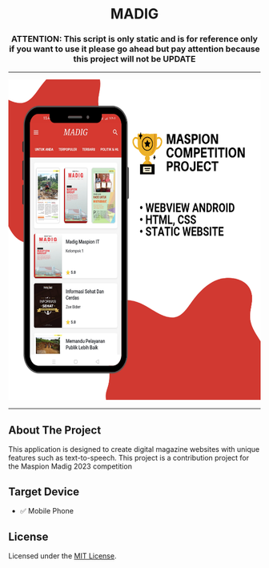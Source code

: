 <h1 align="center">MADIG</h1>

<h3 align="center">
  ATTENTION: This script is only static and is for reference only if you want to use it please go ahead but pay attention because this project will not be UPDATE
</h3>

---

<p align="center">
  <img src="https://github.com/damartripamungkas/madig/blob/main/screnshoot.png?raw=true" style="height: 40rem;"/>
</p>

---

## About The Project 
This application is designed to create digital magazine websites with unique features such as text-to-speech. This project is a contribution project for the Maspion Madig 2023 competition

## Target Device
- ✅ Mobile Phone

## License
Licensed under the [MIT License](./LICENSE).
